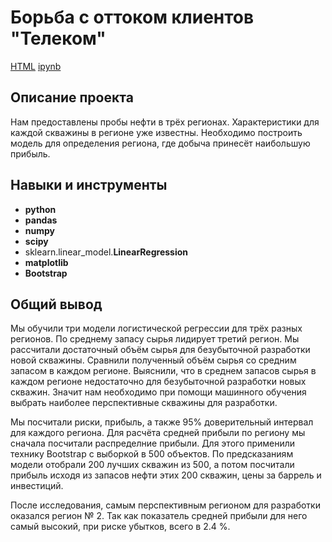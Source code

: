 # Борьба с оттоком клиентов "Телеком"

[HTML]()     [ipynb](https://github.com/Ekaterina-Ann/Portfolio/blob/master/best_oil_production_region/best_oil_production_region.ipynb)

## Описание проекта

Нам предоставлены пробы нефти в трёх регионах. Характеристики для каждой скважины в регионе уже известны. Необходимо построить модель для определения региона, где добыча принесёт наибольшую прибыль. 


## Навыки и инструменты

- **python**
- **pandas**
- **numpy**
- **scipy**
- sklearn.linear_model.**LinearRegression**
- **matplotlib**
- **Bootstrap**


## Общий вывод

Мы обучили три модели логистической регрессии для трёх разных регионов. По среднему запасу сырья лидирует третий регион. Мы рассчитали достаточный объём сырья для безубыточной разработки новой скважины. Сравнили полученный объём сырья со средним запасом в каждом регионе. Выяснили, что в среднем запасов сырья в каждом регионе недостаточно для безубыточной разработки новых скважин. Значит нам необходимо при помощи машинного обучения выбрать наиболее перспективные скважины для разработки.

Мы посчитали риски, прибыль, а также 95% доверительный интервал для каждого региона. Для расчёта средней прибыли по региону мы сначала посчитали распределние прибыли. Для этого применили технику Bootstrap с выборкой в 500 объектов. По предсказаниям модели отобрали 200 лучших скважин из 500, а потом посчитали прибыль исходя из запасов нефти этих 200 скважин, цены за баррель и инвестиций.

После исследования, самым перспективным регионом для разработки оказался регион № 2. Так как показатель средней прибыли для него самый высокий, при риске убытков, всего в 2.4 %.
